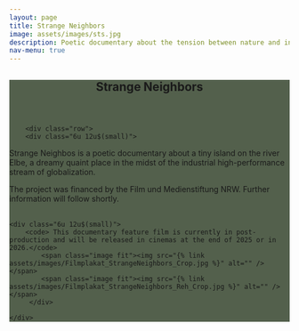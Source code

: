 ```yaml
---
layout: page
title: Strange Neighbors
image: assets/images/sts.jpg
description: Poetic documentary about the tension between nature and industry that shapes our existence.
nav-menu: true
---
```


<!-- Main -->
<div id="main" class="alt" style="background-color: #192b0fbd">

<!-- One -->
<section id="one">
	<div class="inner">
		<header class="major">
			<h1>Strange Neighbors</h1>
		</header>

        <div class="row">
	    <div class="6u 12u$(small)">
  
Strange Neighbos is a poetic documentary about a tiny island on the river Elbe, a dreamy quaint place in the midst of the industrial high-performance stream of globalization.

The project was financed by the Film und Medienstiftung NRW. Further information will follow shortly.
        <br><br>
	<span class="image fit"><img src="{% link assets/images/FS_Logo_2zeilig_KLEIN_sw.jpg %}" alt="" /></span>
        </div>

    
    
	<div class="6u 12u$(small)">
	    <code> This documentary feature film is currently in post-production and will be released in cinemas at the end of 2025 or in 2026.</code>
            <span class="image fit"><img src="{% link assets/images/Filmplakat_StrangeNeighbors_Crop.jpg %}" alt="" /></span>
            <span class="image fit"><img src="{% link assets/images/Filmplakat_StrangeNeighbors_Reh_Crop.jpg %}" alt="" /></span>
	     </div>

    </div>


</div>
